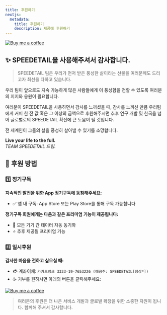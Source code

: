 ```yaml
---
title: 후원하기
nextjs:
  metadata:
    title: 후원하기
    description: 제품에 후원하기
---
```


[![Buy me a coffee](https://cdn.buymeacoffee.com/buttons/default-yellow.png)](https://www.buymeacoffee.com/speedetail)

## ✨ SPEEDETAIL을 사용해주셔서 감사합니다.

> SPEEDETAIL 팀은 우리가 먼저 받은 풍성한 삶이라는 선물을 여러분께도 드리고자 최선을 다하고 있습니다.

우리 팀이 앞으로도 지속 가능하게 많은 사람들에게 이 풍성함을 전할 수 있도록 여러분의 지지와 응원이 필요합니다.

여러분이 SPEEDETAIL을 사용하면서 감사를 느끼셨을 때, 감사를 느끼신 만큼 우리팀에게 커피 한 잔 값 혹은 그 이상의 금액으로 후원해주시면 추후 연구 개발 및 한국을 넘어 글로벌로의 SPEEDETAIL 확산에 큰 도움이 될 것입니다.

전 세계인이 그들의 삶을 풍성히 살아낼 수 있기를 소망합니다.

**Live your life to the full.**  
_TEAM SPEEDETAIL 드림._

## 💝 후원 방법

### 1️⃣ 정기구독

**지속적인 발전을 위한 App 정기구독에 동참해주세요:**

- ✅ 앱 내 구독: App Store 또는 Play Store를 통해 구독 가능합니다

**정기구독 회원에게는 다음과 같은 프리미엄 기능이 제공됩니다:**

- 🔄 모든 기기 간 데이터 자동 동기화
- ⭐ 추후 제공될 프리미엄 기능

### 2️⃣ 일시후원

**감사한 마음을 전하고 싶으실 때:**

- 💳 계좌이체: `카카오뱅크 3333-19-7653226 (예금주: SPEEDETAIL[정상*])`
- ☕ 기부를 원하시면 아래의 버튼을 클릭해주세요:

[![Buy me a coffee](https://cdn.buymeacoffee.com/buttons/default-yellow.png)](https://www.buymeacoffee.com/speedetail)

> 여러분의 후원은 더 나은 서비스 개발과 글로벌 확장을 위한 소중한 자원이 됩니다.
> 함께해 주셔서 감사합니다.
